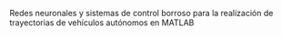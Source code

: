 Redes neuronales y sistemas de control borroso para la realización de trayectorias de vehículos autónomos en MATLAB
